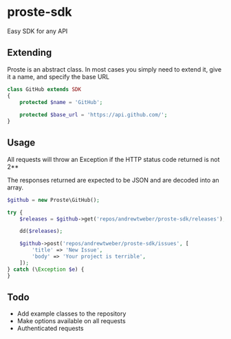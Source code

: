 # proste-sdk

Easy SDK for any API

## Extending

Proste is an abstract class. In most cases you simply need to extend it, give it a name, and specify the base URL

```php
class GitHub extends SDK
{
    protected $name = 'GitHub';
 
    protected $base_url = 'https://api.github.com/';
}
```

## Usage

All requests will throw an Exception if the HTTP status code returned is not 2**

The responses returned are expected to be JSON and are decoded into an array.

```php
$github = new Proste\GitHub();

try {
    $releases = $github->get('repos/andrewtweber/proste-sdk/releases');

    dd($releases);

    $github->post('repos/andrewtweber/proste-sdk/issues', [
        'title' => 'New Issue',
        'body' => 'Your project is terrible',
    ]);
} catch (\Exception $e) {
}
```

## Todo

* Add example classes to the repository
* Make options available on all requests
* Authenticated requests
